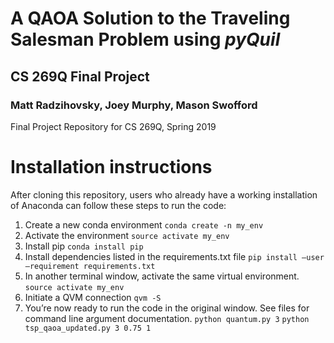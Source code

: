 # A QAOA Solution to the Traveling Salesman Problem using *pyQuil*
## CS 269Q Final Project
###  Matt Radzihovsky, Joey Murphy, Mason Swofford
Final Project Repository for CS 269Q, Spring 2019

# Installation instructions
After cloning this repository, users who already have a working installation of Anaconda can follow these steps to run the code:
1. Create a new conda environment
``conda create -n my_env``
2. Activate the environment
``source activate my_env``
3. Install pip
``conda install pip``
4. Install dependencies listed in the requirements.txt file
``pip install —user —requirement requirements.txt``
5. In another terminal window, activate the same virtual environment.
``source activate my_env``
6. Initiate a QVM connection
``qvm -S``
6. You’re now ready to run the code in the original window. See files for command line argument documentation.
``python quantum.py 3``
``python tsp_qaoa_updated.py 3 0.75 1``


